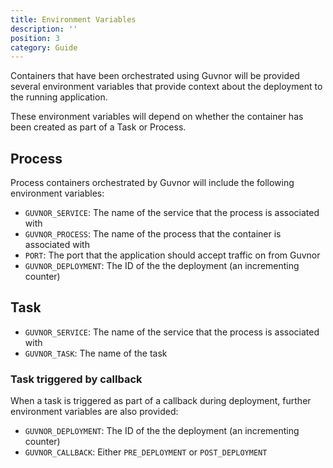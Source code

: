 ```yaml
---
title: Environment Variables
description: ''
position: 3
category: Guide
---
```


Containers that have been orchestrated using Guvnor will be provided several environment variables that provide context about the deployment to the running application.

These environment variables will depend on whether the container has been created as part of a Task or Process.

## Process

Process containers orchestrated by Guvnor will include the following environment variables:

- `GUVNOR_SERVICE`: The name of the service that the process is associated with
- `GUVNOR_PROCESS`: The name of the process that the container is associated with
- `PORT`: The port that the application should accept traffic on from Guvnor
- `GUVNOR_DEPLOYMENT`: The ID of the the deployment (an incrementing counter)

## Task

- `GUVNOR_SERVICE`: The name of the service that the process is associated with
- `GUVNOR_TASK`: The name of the task

### Task triggered by callback

When a task is triggered as part of a callback during deployment, further environment variables are also provided:

- `GUVNOR_DEPLOYMENT`: The ID of the the deployment (an incrementing counter)
- `GUVNOR_CALLBACK`: Either `PRE_DEPLOYMENT` or `POST_DEPLOYMENT`

